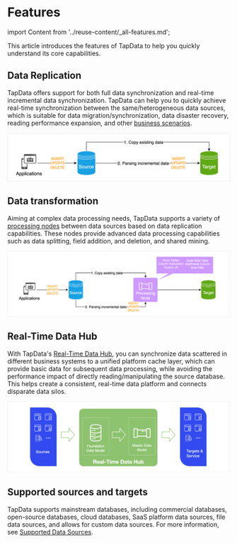 # Features

import Content from '../reuse-content/_all-features.md';

<Content />

This article introduces the features of TapData to help you quickly understand its core capabilities.

## Data Replication

TapData offers support for both full data synchronization and real-time incremental data synchronization. TapData can help you to quickly achieve real-time synchronization between the same/heterogeneous data sources, which is suitable for data migration/synchronization, data disaster recovery, reading performance expansion, and other [business scenarios](use-cases.md).

![Data Replication Workflow](../images/features_data_copy.png)



## Data transformation

Aiming at complex data processing needs, TapData supports a variety of [processing nodes](../user-guide/data-development/process-node.md) between data sources based on data replication capabilities. These nodes provide advanced data processing capabilities such as data splitting, field addition, and deletion, and shared mining.

![Data Transformation Workflow](../images/features_data_dev.png)



## Real-Time Data Hub

With TapData's [Real-Time Data Hub](../user-guide/real-time-data-hub/daas-mode/enable-daas-mode.md), you can synchronize data scattered in different business systems to a unified platform cache layer, which can provide basic data for subsequent data processing, while avoiding the performance impact of directly reading/manipulating the source database. This helps create a consistent, real-time data platform and connects disparate data silos.

![Data Service Platform Architecture](../images/ldp_architecture.png)



## Supported sources and targets

TapData supports mainstream databases, including commercial databases, open-source databases, cloud databases, SaaS platform data sources, file data sources, and allows for custom data sources. For more information, see [Supported Data Sources](../connectors/supported-data-sources.md).

